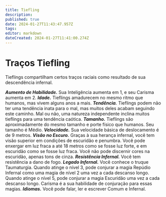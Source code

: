 ```yaml
---
title: Tiefling
description: 
published: true
date: 2024-01-27T11:43:47.957Z
tags: 
editor: markdown
dateCreated: 2024-01-27T11:41:00.274Z
---
```


# Traços Tiefling
Tieflings compartilham certos traços raciais como resultado de sua descendência infernal.

***Aumento de Habilidade.*** Sua Inteligência aumenta em 1, e seu Carisma aumenta em 2.
***Idade.*** Tieflings amadurecem no mesmo ritmo que humanos, mas vivem alguns anos a mais.
***Tendência.*** Tieflings podem não ter uma tendência inata para o mal, mas muitos deles acabam seguindo este caminho. Mal ou não, uma natureza independente inclina muitos tieflings para uma tendência caótica.
***Tamanho.*** Tieflings são aproximadamente do mesmo tamanho e porte físico que humanos. Seu tamanho é Médio.
***Velocidade.*** Sua velocidade básica de deslocamento é de 9 metros.
***Visão no Escuro.*** Graças à sua herança infernal, você tem visão superior em condições de escuridão e penumbra. Você pode enxergar em luz fraca a até 18 metros como se fosse luz forte, e em escuridão como se fosse luz fraca. Você não pode discernir cores na escuridão, apenas tons de cinza.
***Resistência Infernal.*** Você tem resistência a dano de fogo.
***Legado Infernal.*** Você conhece o truque Taumaturgia. Quando atinge o nível 3, pode conjurar a magia Repúdio Infernal como uma magia de nível 2 uma vez a cada descanso longo. Quando atinge o nível 5, pode conjurar a magia Escuridão uma vez a cada descanso longo. Carisma é a sua habilidade de conjuração para essas magias.
***Idiomas.*** Você pode falar, ler e escrever Comum e Infernal.